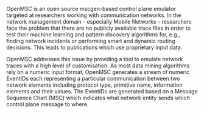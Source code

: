 OpenMSC is an open source mscgen-based control plane emulator targeted at researchers working with communication networks. In the network management domain - especially Mobile Networks - researchers face the problem that there are no publicly available trace files in order to test their machine learning and pattern discovery algorithms for, e.g., finding network incidents or performing smart and dynamic routing decisions. This leads to publications which use proprietary input data.

OpenMSC addresses this issue by providing a tool to emulate network traces with a high level of customisation. As most data mining algorithms rely on a numeric input format, OpenMSC generates a stream of numeric EventIDs each representing a particular communication between two network elements including protocol type, primitive name, information elements and their values. The EventIDs are generated based on a Message Sequence Chart (MSC) which indicates what network entity sends which control plane message to where.